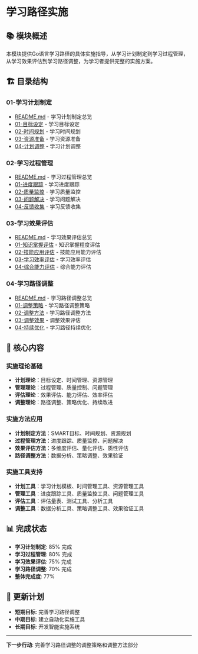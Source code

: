 # 学习路径实施

## 📚 **模块概述**

本模块提供Go语言学习路径的具体实施指导，从学习计划制定到学习过程管理，从学习效果评估到学习路径调整，为学习者提供完整的实施方案。

## 🏗️ **目录结构**

### **01-学习计划制定**

- [README.md](01-学习计划制定/README.md) - 学习计划制定总览
- [01-目标设定](01-学习计划制定/01-目标设定/) - 学习目标设定
- [02-时间规划](01-学习计划制定/02-时间规划/) - 学习时间规划
- [03-资源准备](01-学习计划制定/03-资源准备/) - 学习资源准备
- [04-计划调整](01-学习计划制定/04-计划调整/) - 学习计划调整

### **02-学习过程管理**

- [README.md](02-学习过程管理/README.md) - 学习过程管理总览
- [01-进度跟踪](02-学习过程管理/01-进度跟踪/) - 学习进度跟踪
- [02-质量监控](02-学习过程管理/02-质量监控/) - 学习质量监控
- [03-问题解决](02-学习过程管理/03-问题解决/) - 学习问题解决
- [04-反馈收集](02-学习过程管理/04-反馈收集/) - 学习反馈收集

### **03-学习效果评估**

- [README.md](03-学习效果评估/README.md) - 学习效果评估总览
- [01-知识掌握评估](03-学习效果评估/01-知识掌握评估/) - 知识掌握程度评估
- [02-技能应用评估](03-学习效果评估/02-技能应用评估/) - 技能应用能力评估
- [03-学习效率评估](03-学习效果评估/03-学习效率评估/) - 学习效率评估
- [04-综合能力评估](03-学习效果评估/04-综合能力评估/) - 综合能力评估

### **04-学习路径调整**

- [README.md](04-学习路径调整/README.md) - 学习路径调整总览
- [01-调整策略](04-学习路径调整/01-调整策略/) - 学习路径调整策略
- [02-调整方法](04-学习路径调整/02-调整方法/) - 学习路径调整方法
- [03-调整效果](04-学习路径调整/03-调整效果/) - 调整效果评估
- [04-持续优化](04-学习路径调整/04-持续优化/) - 学习路径持续优化

## 🎯 **核心内容**

### **实施理论基础**

- **计划理论**：目标设定、时间管理、资源管理
- **管理理论**：过程管理、质量控制、问题管理
- **评估理论**：效果评估、能力评估、效率评估
- **调整理论**：路径调整、策略优化、持续改进

### **实施方法应用**

- **计划制定方法**：SMART目标、时间规划、资源规划
- **过程管理方法**：进度跟踪、质量监控、问题解决
- **效果评估方法**：多维度评估、量化评估、质性评估
- **路径调整方法**：数据分析、策略调整、效果验证

### **实施工具支持**

- **计划工具**：学习计划模板、时间管理工具、资源管理工具
- **管理工具**：进度跟踪工具、质量监控工具、问题管理工具
- **评估工具**：评估量表、测试工具、分析工具
- **调整工具**：数据分析工具、策略调整工具、效果验证工具

## 📊 **完成状态**

- **学习计划制定**: 85% 完成
- **学习过程管理**: 80% 完成
- **学习效果评估**: 75% 完成
- **学习路径调整**: 70% 完成
- **整体完成度**: 77%

## 🔄 **更新计划**

- **短期目标**: 完善学习路径调整
- **中期目标**: 建立自动化实施工具
- **长期目标**: 开发智能实施系统

---

**下一步行动**: 完善学习路径调整的调整策略和调整方法部分
